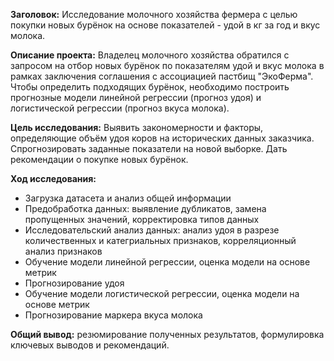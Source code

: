 **Заголовок:** Исследование молочного хозяйства фермера с целью покупки новых бурёнок на основе показателей - удой в кг за год и вкус молока.

**Описание проекта:** Владелец молочного хозяйства обратился с запросом на отбор новых бурёнок по показателям удой и вкус молока в рамках заключения соглашения с ассоциацией пастбищ "ЭкоФерма". Чтобы определить подходящих бурёнок, необходимо построить прогнозные модели линейной регрессии (прогноз удоя) и логистической регрессии (прогноз вкуса молока).

**Цель исследования:** Выявить закономерности и факторы, определяющие объём удоя коров на исторических данных заказчика. Спрогнозировать заданные показатели на новой выборке. Дать рекомендации о покупке новых бурёнок.

**Ход исследования:**
* Загрузка датасета и анализ общей информации
* Предобработка данных: выявление дубликатов, замена пропущенных значений, корректировка типов данных
* Исследовательский анализ данных: анализ удоя в разрезе количественных и категриальных признаков, корреляционный анализ признаков
* Обучение модели линейной регрессии, оценка модели на основе метрик
* Прогнозирование удоя
* Обучение модели логистической регрессии, оценка модели на основе метрик
* Прогнозирование маркера вкуса молока

**Общий вывод:** резюмирование полученных результатов, формулировка ключевых выводов и рекомендаций.
